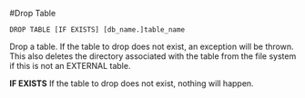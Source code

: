 #Drop Table

```
DROP TABLE [IF EXISTS] [db_name.]table_name
```

Drop a table. If the table to drop does not exist, an exception will be thrown. This also deletes the directory associated with the table from the file system if this is not an EXTERNAL table.

**IF EXISTS**
If the table to drop does not exist, nothing will happen.